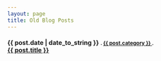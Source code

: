```yaml
---
layout: page
title: Old Blog Posts
---
```


<section>
<h4 align="left">
  <strong>{{ post.date | date_to_string }}</strong>
    <small>.
    <a class="category" href="{{site.baseurl}}/categories/{{ post.category | downcase }}.html">
      {{ post.category }}
    </a>
  .</small>
  <br class="visible-xs-block">
  <a href="{{site.baseurl}}{{post.url}}">
    <strong>{{ post.title }}</strong>
  </a>

</h4>
</section>
